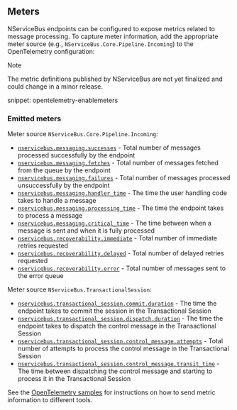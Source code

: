 ## Meters

NServiceBus endpoints can be configured to expose metrics related to message processing. To capture meter information, add the appropriate meter source (e.g., `NServiceBus.Core.Pipeline.Incoming`) to the OpenTelemetry configuration:

> [!NOTE]
> The metric definitions published by NServiceBus are not yet finalized and could change in a minor release.

snippet: opentelemetry-enablemeters

### Emitted meters

Meter source `NServiceBus.Core.Pipeline.Incoming`:

- [`nservicebus.messaging.successes`](/monitoring/metrics/definitions.md#metrics-captured-number-of-messages-successfully-processed) - Total number of messages processed successfully by the endpoint
- [`nservicebus.messaging.fetches`](/monitoring/metrics/definitions.md#metrics-captured-number-of-messages-pulled-from-queue) - Total number of messages fetched from the queue by the endpoint
- [`nservicebus.messaging.failures`](/monitoring/metrics/definitions.md#metrics-captured-number-of-message-processing-failures) - Total number of messages processed unsuccessfully by the endpoint
- [`nservicebus.messaging.handler_time`](/monitoring/metrics/definitions.md#metrics-captured-handler-time) - The time the user handling code takes to handle a message
- [`nservicebus.messaging.processing_time`](/monitoring/metrics/definitions.md#metrics-captured-processing-time) - The time the endpoint takes to process a message
- [`nservicebus.messaging.critical_time`](/monitoring/metrics/definitions.md#metrics-captured-critical-time) - The time between when a message is sent and when it is fully processed
- [`nservicebus.recoverability.immediate`](/monitoring/metrics/definitions.md#metrics-captured-immediate-retries) - Total number of immediate retries requested
- [`nservicebus.recoverability.delayed`](/monitoring/metrics/definitions.md#metrics-captured-delayed-retries) - Total number of delayed retries requested
- [`nservicebus.recoverability.error`](/monitoring/metrics/definitions.md#metrics-captured-moved-to-error-queue) - Total number of messages sent to the error queue

Meter source `NServiceBus.TransactionalSession`:

- [`nservicebus.transactional_session.commit.duration`](/monitoring/metrics/definitions.md#metrics-captured-transactional-session-metrics) - The time the endpoint takes to commit the session in the Transactional Session
- [`nservicebus.transactional_session.dispatch.duration`](/monitoring/metrics/definitions.md#metrics-captured-transactional-session-metrics) - The time the endpoint takes to dispatch the control message in the Transactional Session
- [`nservicebus.transactional_session.control_message.attempts`](/monitoring/metrics/definitions.md#metrics-captured-transactional-session-metrics) - Total number of attempts to process the control message in the Transactional Session
- [`nservicebus.transactional_session.control_message.transit_time`](/monitoring/metrics/definitions.md#metrics-captured-transactional-session-metrics) - The time between dispatching the control message and starting to process it in the Transactional Session

See the [OpenTelemetry samples](/samples/open-telemetry/) for instructions on how to send metric information to different tools.
